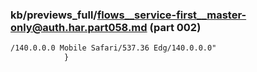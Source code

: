 ### kb/previews_full/flows__service-first__master-only@auth.har.part058.md (part 002)

```md
/140.0.0.0 Mobile Safari/537.36 Edg/140.0.0.0"
            }
    
```

```
